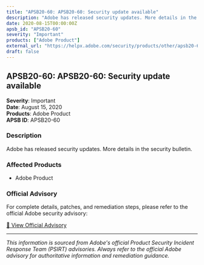 ```yaml
---
title: "APSB20-60: APSB20-60: Security update available"
description: "Adobe has released security updates. More details in the security bulletin."
date: 2020-08-15T00:00:00Z
apsb_id: "APSB20-60"
severity: "Important"
products: ["Adobe Product"]
external_url: "https://helpx.adobe.com/security/products/other/apsb20-60.html"
draft: false
---
```


## APSB20-60: APSB20-60: Security update available

**Severity**: Important  
**Date**: August 15, 2020  
**Products**: Adobe Product  
**APSB ID**: APSB20-60

### Description

Adobe has released security updates. More details in the security bulletin.

### Affected Products

- Adobe Product


### Official Advisory

For complete details, patches, and remediation steps, please refer to the official Adobe security advisory:

[🔗 View Official Advisory](https://helpx.adobe.com/security/products/other/apsb20-60.html)

---

*This information is sourced from Adobe's official Product Security Incident Response Team (PSIRT) advisories. Always refer to the official Adobe advisory for authoritative information and remediation guidance.*
